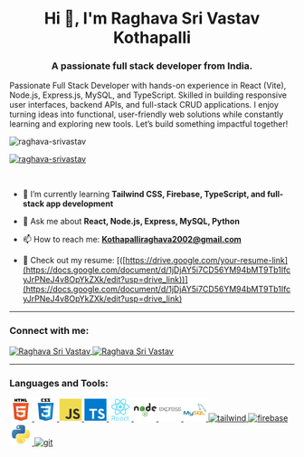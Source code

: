 <h1 align="center">Hi 👋, I'm Raghava Sri Vastav Kothapalli</h1>
<h3 align="center">A passionate full stack developer from India.</h3>


<p>Passionate Full Stack Developer with hands-on experience in React (Vite), Node.js, Express.js, MySQL, and TypeScript. Skilled in building responsive user interfaces, backend APIs, and full-stack CRUD applications. I enjoy turning ideas into functional, user-friendly web solutions while constantly learning and exploring new tools. Let’s build something impactful together! </p>

<p align="left">
  <img src="https://komarev.com/ghpvc/?username=raghava-srivastav&label=Profile%20views&color=0e75b6&style=flat" alt="raghava-srivastav" />
</p>

<p align="left">
  <a href="https://github.com/ryo-ma/github-profile-trophy">
    <img src="https://github-profile-trophy.vercel.app/?username=raghava-srivastav" alt="raghava-srivastav" />
  </a>
</p>

<!-- Twitter badge (optional, remove if not using) -->
<p align="left">
  <a href="https://twitter.com/" target="blank">
    <img src="https://img.shields.io/twitter/follow/?logo=twitter&style=for-the-badge" alt="" />
  </a>
</p>

- 🌱 I’m currently learning **Tailwind CSS, Firebase, TypeScript, and full-stack app development**

- 💬 Ask me about **React, Node.js, Express, MySQL, Python**

- 📫 How to reach me: **Kothapalliraghava2002@gmail.com**

- 📄 Check out my resume: [([https://drive.google.com/your-resume-link](https://docs.google.com/document/d/1jDjAY5i7CD56YM94bMT9Tb1IfcyJrPNeJ4v8OpYkZXk/edit?usp=drive_link))](https://docs.google.com/document/d/1jDjAY5i7CD56YM94bMT9Tb1IfcyJrPNeJ4v8OpYkZXk/edit?usp=drive_link)

---

<h3 align="left">Connect with me:</h3>
<p>
  <a href="https://www.linkedin.com/in/your-linkedin-id" target="blank">
    <img align="center" src="https://raw.githubusercontent.com/rahuldkjain/github-profile-readme-generator/master/src/images/icons/Social/linked-in-alt.svg" alt="Raghava Sri Vastav" height="30" width="40" />
  </a>
  <a href="https://codepen.io/your-codepen-id" target="blank">
    <img align="center" src="https://raw.githubusercontent.com/rahuldkjain/github-profile-readme-generator/master/src/images/icons/Social/codepen.svg" alt="Raghava Sri Vastav" height="30" width="40" />
  </a>
</p>

---

<h3 align="left">Languages and Tools:</h3>
<p align="left">
  <a href="https://www.w3.org/html/" target="_blank" rel="noreferrer">
    <img src="https://raw.githubusercontent.com/devicons/devicon/master/icons/html5/html5-original-wordmark.svg" alt="html5" width="40" height="40"/>
  </a>
  <a href="https://www.w3schools.com/css/" target="_blank" rel="noreferrer">
    <img src="https://raw.githubusercontent.com/devicons/devicon/master/icons/css3/css3-original-wordmark.svg" alt="css3" width="40" height="40"/>
  </a>
  <a href="https://developer.mozilla.org/en-US/docs/Web/JavaScript" target="_blank" rel="noreferrer">
    <img src="https://raw.githubusercontent.com/devicons/devicon/master/icons/javascript/javascript-original.svg" alt="javascript" width="40" height="40"/>
  </a>
  <a href="https://www.typescriptlang.org/" target="_blank" rel="noreferrer">
    <img src="https://raw.githubusercontent.com/devicons/devicon/master/icons/typescript/typescript-original.svg" alt="typescript" width="40" height="40"/>
  </a>
  <a href="https://reactjs.org/" target="_blank" rel="noreferrer">
    <img src="https://raw.githubusercontent.com/devicons/devicon/master/icons/react/react-original-wordmark.svg" alt="react" width="40" height="40"/>
  </a>
  <a href="https://nodejs.org/" target="_blank" rel="noreferrer">
    <img src="https://raw.githubusercontent.com/devicons/devicon/master/icons/nodejs/nodejs-original-wordmark.svg" alt="nodejs" width="40" height="40"/>
  </a>
  <a href="https://expressjs.com/" target="_blank" rel="noreferrer">
    <img src="https://raw.githubusercontent.com/devicons/devicon/master/icons/express/express-original-wordmark.svg" alt="express" width="40" height="40"/>
  </a>
  <a href="https://www.mysql.com/" target="_blank" rel="noreferrer">
    <img src="https://raw.githubusercontent.com/devicons/devicon/master/icons/mysql/mysql-original-wordmark.svg" alt="mysql" width="40" height="40"/>
  </a>
  <a href="https://tailwindcss.com/" target="_blank" rel="noreferrer">
    <img src="https://www.vectorlogo.zone/logos/tailwindcss/tailwindcss-icon.svg" alt="tailwind" width="40" height="40"/>
  </a>
  <a href="https://firebase.google.com/" target="_blank" rel="noreferrer">
    <img src="https://www.vectorlogo.zone/logos/firebase/firebase-icon.svg" alt="firebase" width="40" height="40"/>
  </a>
  <a href="https://www.python.org/" target="_blank" rel="noreferrer">
    <img src="https://raw.githubusercontent.com/devicons/devicon/master/icons/python/python-original.svg" alt="python" width="40" height="40"/>
  </a>
  <a href="https://git-scm.com/" target="_blank" rel="noreferrer">
    <img src="https://www.vectorlogo.zone/logos/git-scm/git-scm-icon.svg" alt="git" width="40" height="40"/>
  </a>
</p>

